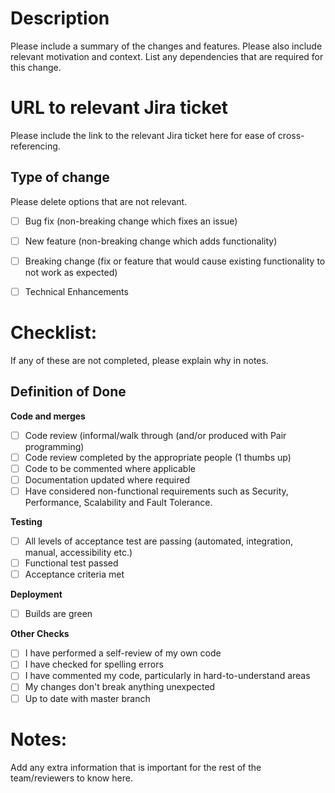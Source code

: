 # Description

Please include a summary of the changes and features. Please also include relevant motivation and context. List any dependencies that are required for this change.

# URL to relevant Jira ticket

Please include the link to the relevant Jira ticket here for ease of cross-referencing.

## Type of change

Please delete options that are not relevant.

- [ ] Bug fix (non-breaking change which fixes an issue)
- [ ] New feature (non-breaking change which adds functionality)
- [ ] Breaking change (fix or feature that would cause existing functionality to not work as expected)
- [ ] Technical Enhancements


# Checklist:

If any of these are not completed, please explain why in notes.

## **Definition of Done**
**Code and merges**

- [ ] Code review (informal/walk through (and/or produced with Pair programming)
- [ ] Code review completed by the appropriate people (1 thumbs up)
- [ ] Code to be commented where applicable 
- [ ] Documentation updated where required 
- [ ] Have considered non-functional requirements such as Security, Performance, Scalability and Fault Tolerance.

**Testing**

- [ ] All levels of acceptance test are passing (automated, integration, manual, accessibility etc.)
- [ ] Functional test passed
- [ ] Acceptance criteria met

**Deployment**

- [ ] Builds are green

**Other Checks**
- [ ] I have performed a self-review of my own code
- [ ] I have checked for spelling errors
- [ ] I have commented my code, particularly in hard-to-understand areas
- [ ] My changes don't break anything unexpected
- [ ] Up to date with master branch
 
# Notes:

Add any extra information that is important for the rest of the team/reviewers to know here.

